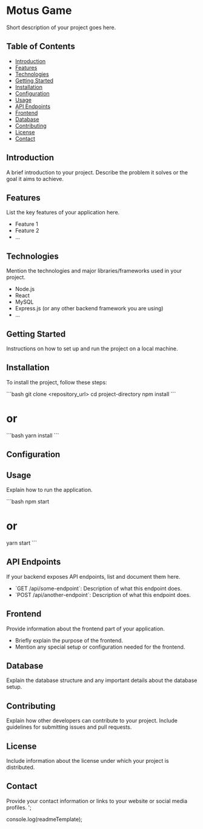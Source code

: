 
# Motus Game

Short description of your project goes here.

## Table of Contents

- [Introduction](#introduction)
- [Features](#features)
- [Technologies](#technologies)
- [Getting Started](#getting-started)
- [Installation](#installation)
- [Configuration](#configuration)
- [Usage](#usage)
- [API Endpoints](#api-endpoints)
- [Frontend](#frontend)
- [Database](#database)
- [Contributing](#contributing)
- [License](#license)
- [Contact](#contact)

## Introduction

A brief introduction to your project. Describe the problem it solves or the goal it aims to achieve.

## Features

List the key features of your application here.

- Feature 1
- Feature 2
- ...

## Technologies

Mention the technologies and major libraries/frameworks used in your project.

- Node.js
- React
- MySQL
- Express.js (or any other backend framework you are using)
- ...

## Getting Started

Instructions on how to set up and run the project on a local machine.

## Installation

To install the project, follow these steps:

\`\`\`bash
git clone <repository_url>
cd project-directory
npm install
\`\`\`
# or
\`\`\`bash
yarn install
\`\`\`

## Configuration

<!-- Describe any necessary configuration steps here. For example, setting up environment variables or database connections. -->

## Usage

Explain how to run the application.

\`\`\`bash
npm start
# or
yarn start
\`\`\`

## API Endpoints

If your backend exposes API endpoints, list and document them here.

- \`GET /api/some-endpoint\`: Description of what this endpoint does.
- \`POST /api/another-endpoint\`: Description of what this endpoint does.

## Frontend

Provide information about the frontend part of your application.

- Briefly explain the purpose of the frontend.
- Mention any special setup or configuration needed for the frontend.

## Database

Explain the database structure and any important details about the database setup.

## Contributing

Explain how other developers can contribute to your project. Include guidelines for submitting issues and pull requests.

## License

Include information about the license under which your project is distributed.

## Contact

Provide your contact information or links to your website or social media profiles.
';

console.log(readmeTemplate);
